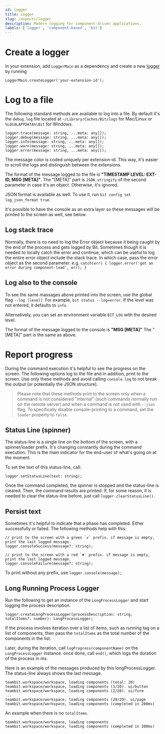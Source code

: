 ```yaml
---
id: logger
title: Logger
slug: /aspects/logger
description: Modern logging for component-driven applications.
labels: ['logger', 'component-based', 'bit']
---
```


# Create a logger

In your extension, add `LoggerMain` as a dependency and create a new [logger](https://bit.dev/teambit/harmony/logger) by running

```
LoggerMain.createLogger('your-extension-id');
```

# Log to a file

The following standard methods are available to log into a file. By default it's the `debug.log` file located at `~/Library/Caches/Bit/logs` for Mac/Linux or `%LOCALAPPDATA%\Bit` for Windows.

```
logger.trace(message: string, ...meta: any[]);
logger.debug(message: string, ...meta: any[]);
logger.info(message: string, ...meta: any[]);
logger.warn(message: string, ...meta: any[]);
logger.error(message: string, ...meta: any[]);
```

The message color is coded uniquely per extension-id. This way, it's easier to scroll the logs and distinguish between the extensions.

The format of the message logged to the file is **"TIMESTAMP LEVEL: EXT-ID, MSG [META]"**. The "[META]" part is `JSON.stringify` of the second parameter in case it's an object. Otherwise, it's ignored.

JSON format is available as well. To use it, run `bit config set log_json_format true`.

It's possible to have the console as an extra layer so these messages will be printed to the screen as well, see below.

## Log stack trace

Normally, there is no need to log the Error object because it being caught by the end of the process and gets logged by Bit. Sometimes though it is needed to locally catch the error and continue, which can be useful to log the entire error object include the stack trace. In which case, pass the error object as the second parameter. e.g. `catch(err) { logger.error('got an error during component-load', err); }`

## Log also to the console

To see the same massages above printed into the screen, use the global flag `--log [level]`. For example, `bit status --log=error`. If the level was not entered, it defaults to `info`.

Alternatively, you can set an environment variable `BIT_LOG` with the desired level.

The format of the message logged to the console is **"MSG [META]"** The "[META]" part is the same as above.

# Report progress

During the command execution it's helpful to see the progress on the screen. The following options log to the file and in addition, print to the screen. Use only these methods and avoid calling `console.log` to not break the output (or potentially the JSON structure).

> Please note that these methods print to the screen only when a command is not considered "internal" (such commands normally run on the remote server) and when a command is not used with `--json` flag. To specifically disable console-printing to a command, set the `loader` property to `false`.

## Status Line (spinner)

The status-line is a single line on the bottom of the screen, with a spinner/loader prefix. It's changing constantly during the command execution. This is the main indicator for the end-user of what's going on at the moment.

To set the text of this status-line, call:

```
logger.setStatusLine(text: string);
```

Once the command completed, the spinner is stopped and the status-line is cleared. Then, the command results are printed. If, for some reason, it is needed to clear the status-line before, just call `logger.clearStatusLine()`.

## Persist text

Sometimes it's helpful to indicate that a phase has completed. Either successfully or failed. The following methods help with this:

```
// print to the screen with a green `✔` prefix. if message is empty, print the last logged message.
logger.consoleSuccess(message?: string);

// print to the screen with a red `✖` prefix. if message is empty, print the last logged message.
logger.consoleFailure(message?: string);
```

To print without any prefix, use `logger.console(message);`

## Long Running Process Logger

Run the following to get an instance of the `LongProcessLogger` and start logging the process description.

```
logger.createLongProcessLogger(processDescription: string, totalItems?: number): LongProcessLogger;
```

If the process involves iteration over a list of items, such as running tag on a list of components, then pass the `totalItems` as the total number of the components in the list.

Later, during the iteration, call `logProgress(componentName)` on the `LongProcessLogger` instance.
once done, call `end()`, which logs the duration of the process in ms.

Here is an example of the messages produced by this longProcessLogger. The status-line always shows the last message.

```
teambit.workspace/workspace, loading components (total: 20)
teambit.workspace/workspace, loading components (1/20). ui/button
teambit.workspace/workspace, loading components (2/20). ui/form
...
teambit.workspace/workspace, loading components (20/20). ui/page
teambit.workspace/workspace, loading components (completed in 200ms)
```

An example when there is no `totalItems`.

```
teambit.workspace/workspace, loading components
teambit.workspace/workspace, loading components (completed in 200ms)
```
